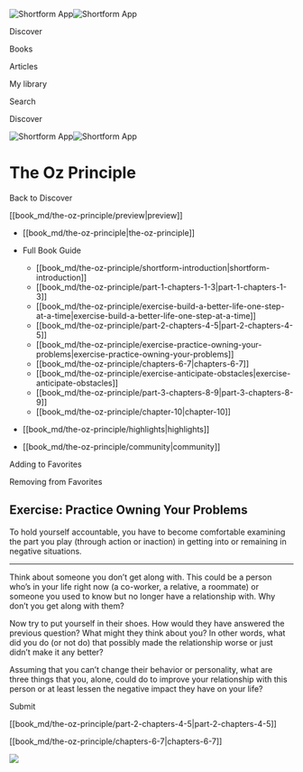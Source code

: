 ![Shortform App](/img/logo.36a2399e.svg)![Shortform App](/img/logo-dark.70c1b072.svg)

Discover

Books

Articles

My library

Search

Discover

![Shortform App](/img/logo.36a2399e.svg)![Shortform App](/img/logo-dark.70c1b072.svg)

# The Oz Principle

Back to Discover

[[book_md/the-oz-principle/preview|preview]]

  * [[book_md/the-oz-principle|the-oz-principle]]
  * Full Book Guide

    * [[book_md/the-oz-principle/shortform-introduction|shortform-introduction]]
    * [[book_md/the-oz-principle/part-1-chapters-1-3|part-1-chapters-1-3]]
    * [[book_md/the-oz-principle/exercise-build-a-better-life-one-step-at-a-time|exercise-build-a-better-life-one-step-at-a-time]]
    * [[book_md/the-oz-principle/part-2-chapters-4-5|part-2-chapters-4-5]]
    * [[book_md/the-oz-principle/exercise-practice-owning-your-problems|exercise-practice-owning-your-problems]]
    * [[book_md/the-oz-principle/chapters-6-7|chapters-6-7]]
    * [[book_md/the-oz-principle/exercise-anticipate-obstacles|exercise-anticipate-obstacles]]
    * [[book_md/the-oz-principle/part-3-chapters-8-9|part-3-chapters-8-9]]
    * [[book_md/the-oz-principle/chapter-10|chapter-10]]
  * [[book_md/the-oz-principle/highlights|highlights]]
  * [[book_md/the-oz-principle/community|community]]



Adding to Favorites 

Removing from Favorites 

## Exercise: Practice Owning Your Problems

To hold yourself accountable, you have to become comfortable examining the part you play (through action or inaction) in getting into or remaining in negative situations.

* * *

Think about someone you don’t get along with. This could be a person who’s in your life right now (a co-worker, a relative, a roommate) or someone you used to know but no longer have a relationship with. Why don’t you get along with them?

Now try to put yourself in their shoes. How would they have answered the previous question? What might they think about you? In other words, what did you do (or not do) that possibly made the relationship worse or just didn’t make it any better?

Assuming that you can’t change their behavior or personality, what are three things that you, alone, could do to improve your relationship with this person or at least lessen the negative impact they have on your life?

Submit 

[[book_md/the-oz-principle/part-2-chapters-4-5|part-2-chapters-4-5]]

[[book_md/the-oz-principle/chapters-6-7|chapters-6-7]]

![](https://bat.bing.com/action/0?ti=56018282&Ver=2&mid=d490191f-5076-4fb8-90db-5039a4d1e2b5&sid=1711133063fa11eebdec89a8b8ae3bbc&vid=171147a063fa11eea7440fcfeb230d96&vids=0&msclkid=N&pi=0&lg=en-US&sw=800&sh=600&sc=24&nwd=1&tl=Shortform%20%7C%20The%20Oz%20Principle&p=https%3A%2F%2Fwww.shortform.com%2Fapp%2Fbook%2Fthe-oz-principle%2Fexercise-practice-owning-your-problems&r=&lt=379&evt=pageLoad&sv=1&rn=899978)
